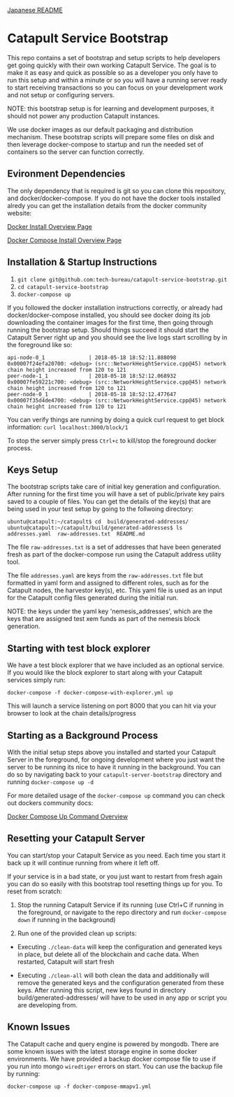 [Japanese README](https://github.com/tech-bureau/catapult-service-bootstrap/blob/master/README.ja.md)


# Catapult Service Bootstrap

This repo contains a set of bootstrap and setup scripts to help developers get going quickly with their own working Catapult Service.  The goal is to make it as easy and quick as possible so as a developer you only have to run this setup and within a minute or so you will have a running server ready to start receiving transactions so you can focus on your development work and not setup or configuring servers.

NOTE: this bootstrap setup is for learning and development purposes, it should not power any production Catapult instances.

We use docker images as our default packaging and distribution mechanism.  These bootstrap scripts will prepare some files on disk and then leverage docker-compose to startup and run the needed set of containers so the server can function correctly.

## Evironment Dependencies

The only dependency that is required is git so you can clone this repository, and docker/docker-compose.  If you do not have the docker tools installed alredy you can get the installation details from the docker community website:

[Docker Install Overview Page](https://docs.docker.com/install/#server)

[Docker Compose Install Overview Page](https://docs.docker.com/compose/install/#install-compose)

## Installation & Startup Instructions

1. `git clone git@github.com:tech-bureau/catapult-service-bootstrap.git`
2. `cd catapult-service-bootstrap`
3. `docker-compose up`

If you followed the docker installation instructions correctly, or already had docker/docker-compose installed, you should see docker doing its job downloading the container images for the first time, then going through running the bootstrap setup.  Should things succeed it should start the Catapult Server right up and you should see the live logs start scrolling by in the foreground like so:

```
api-node-0_1              | 2018-05-18 18:52:11.888098 0x00007f24efa20700: <debug> (src::NetworkHeightService.cpp@45) network chain height increased from 120 to 121
peer-node-1_1             | 2018-05-18 18:52:12.068932 0x00007fe59221c700: <debug> (src::NetworkHeightService.cpp@45) network chain height increased from 120 to 121
peer-node-0_1             | 2018-05-18 18:52:12.477647 0x00007f35d4de4700: <debug> (src::NetworkHeightService.cpp@45) network chain height increased from 120 to 121
```

You can verify things are running by doing a quick curl request to get block information: `curl localhost:3000/block/1`

To stop the server simply press `Ctrl+c` to kill/stop the foreground docker process.

## Keys Setup

The bootstrap scripts take care of initial key generation and configuration.  After running for the first time you will have a set of public/private key pairs saved to a couple of files.  You can get the details of the key(s) that are being used in your test setup by going to the follwoing directory:

```
ubuntu@catapult:~/catapult$ cd  build/generated-addresses/
ubuntu@catapult:~/catapult/build/generated-addresses$ ls
addresses.yaml  raw-addresses.txt  README.md
```

The file `raw-addresses.txt` is a set of addresses that have been generated fresh as part of the docker-compose run using the Catapult address utility tool.

The file `addresses.yaml` are keys from the `raw-addresses.txt` file but formatted in yaml form and assigned to different roles, such as for the Catapult nodes, the harvestor key(s), etc. This yaml file is used as an input for the Catapult config files generated during the initial run.

NOTE: the keys under the yaml key 'nemesis_addresses', which are the keys that are assigned test xem funds as part of the nemesis block generation.

## Starting with test block explorer

We have a test block explorer that we have included as an optional service.  If you would like the block explorer to start along with your Catapult services simply run:

`docker-compose -f docker-compose-with-explorer.yml up`

This will launch a service listening on port 8000 that you can hit via your browser to look at the chain details/progress


## Starting as a Background Process

With the initial setup steps above you installed and started your Catapult Server in the foreground, for ongoing development where you just want the server to be running its nice to have it running in the background.  You can do so by navigating back to your `catapult-server-bootstrap` directory and running `docker-compose up -d`

For more detailed usage of the `docker-compose up` command you can check out dockers community docs:

[Docker Compose Up Command Overview](https://docs.docker.com/compose/reference/up/)


## Resetting your Catapult Server

You can start/stop your Catapult Service as you need.  Each time you start it back up it will continue running from where it left off.

If your service is in a bad state, or you just want to restart from fresh again you can do so easily with this bootstrap tool resetting things up for you.  To reset from scratch:

1. Stop the running Catapult Service if its running (use Ctrl+C if running in the foreground, or navigate to the repo directory and run `docker-compose down` if running in the background)

2. Run one of the provided clean up scripts:

- Executing `./clean-data` will keep the configuration and generated keys in place, but delete all of the blockchain and cache data. When restarted, Catapult will start fresh

- Executing `./clean-all` will both clean the data and additionally will remove the generated keys and the configuration generated from these keys. After running this script, new keys found in directory build/generated-addresses/ will have to be used in any app or script you are developing from.

## Known Issues

The Catapult cache and query engine is powered by mongodb.  There are some known issues with the latest storage engine in some docker environments.  We have provided a backup docker compose file to use if you run into mongo `wiredtiger` errors on start.  You can use the backup file by running:

`docker-compose up -f docker-compose-mmapv1.yml`
